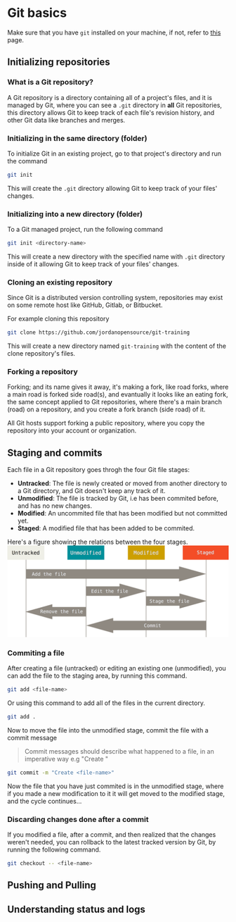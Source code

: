 # Git basics

Make sure that you have `git` installed on your machine, if not, refer to [this](/material/01-installation.md) page.

## Initializing repositories

### What is a Git repository?

A Git repository is a directory containing all of a project's files, and it is managed by Git, where you can see a `.git` directory in **all** Git repositories, this directory allows Git to keep track of each file's revision history, and other Git data like branches and merges.

### Initializing in the same directory (folder)

To initialize Git in an existing project, go to that project's directory and run the command

```bash
git init
```

This will create the `.git` directory allowing Git to keep track of your files' changes.

### Initializing into a new directory (folder)

To a Git managed project, run the following command

```bash
git init <directory-name>
```

This will create a new directory with the specified name with `.git` directory inside of it allowing Git to keep track of your files' changes.

### Cloning an existing repository

Since Git is a distributed version controlling system, repositories may exist on some remote host like GitHub, Gitlab, or Bitbucket.

For example cloning this repository

```bash
git clone https://github.com/jordanopensource/git-training
```

This will create a new directory named `git-training` with the content of the clone repository's files.

### Forking a repository

Forking; and its name gives it away, it's making a fork, like road forks, where a main road is forked side road(s), and evantually it looks like an eating fork, the same concept applied to Git repositories, where there's a main branch (road) on a repository, and you create a fork branch (side road) of it.

All Git hosts support forking a public repository, where you copy the repository into your account or organization.

## Staging and commits

Each file in a Git repository goes throgh the four Git file stages:

- **Untracked**: The file is newly created or moved from another directory to a Git directory, and Git doesn't keep any track of it.
- **Unmodified**: The file is tracked by Git, i.e has been commited before, and has no new changes.
- **Modified**: An uncommited file that has been modified but not committed yet.
- **Staged**: A modified file that has been added to be commited.

Here's a figure showing the relations between the four stages.
![git files stages](/resourses/git-files-stages.png)

### Commiting a file

After creating a file (untracked) or editing an existing one (unmodified), you can add the file to the staging area, by running this command.

```bash
git add <file-name>
```

Or using this command to add all of the files in the current directory.

```bash
git add .
```

Now to move the file into the unmodified stage, commit the file with a commit message

> Commit messages should describe what happened to a file, in an imperative way
> e.g "Create <file-name>"

```bash
git commit -m "Create <file-name>"
```

Now the file that you have just commited is in the unmodified stage, where if you made a new modification to it it will get moved to the modified stage, and the cycle continues...

### Discarding changes done after a commit

If you modified a file, after a commit, and then realized that the changes weren't needed, you can rollback to the latest tracked version by Git, by running the following command.

```bash
git checkout -- <file-name>
```

## Pushing and Pulling

## Understanding status and logs
